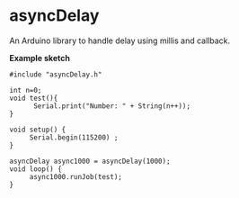 # asyncDelay
An Arduino library to handle delay using millis and callback.

**Example sketch**


    #include "asyncDelay.h"

    int n=0;
    void test(){
	      Serial.print("Number: " + String(n++));
    }

    void setup() {
 	     Serial.begin(115200) ;
    }

    asyncDelay async1000 = asyncDelay(1000);
    void loop() {
	     async1000.runJob(test);
    }


